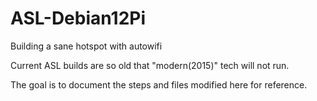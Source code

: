 # ASL-Debian12Pi
Building a sane hotspot with autowifi

Current ASL builds are so old that "modern(2015)" tech will not run.

The goal is to document the steps and files modified here for reference.
